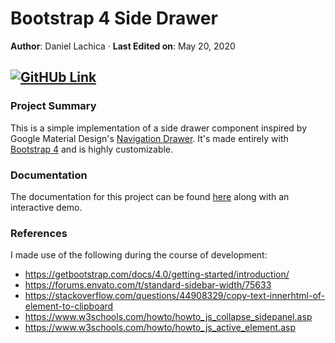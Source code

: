 # Bootstrap 4 Side Drawer

**Author**: Daniel Lachica &middot;
**Last Edited on**: May 20, 2020

[![GitHUb Link](https://travis-ci.org/joemccann/dillinger.svg?branch=master)](https://github.com/danielflachica/Bootstrap-4-Side-Drawer)
---
### Project Summary
This is a simple implementation of a side drawer component inspired by Google Material Design's [Navigation Drawer](https://material.io/components/navigation-drawer/). It's made entirely with [Bootstrap 4](https://getbootstrap.com/docs/4.0/getting-started/introduction/) and is highly customizable. 

### Documentation
The documentation for this project can be found [here](https://danielflachica.github.io/Bootstrap-4-Side-Drawer/) along with an interactive demo.

### References
I made use of the following during the course of development:
- https://getbootstrap.com/docs/4.0/getting-started/introduction/
- https://forums.envato.com/t/standard-sidebar-width/75633
- https://stackoverflow.com/questions/44908329/copy-text-innerhtml-of-element-to-clipboard
- https://www.w3schools.com/howto/howto_js_collapse_sidepanel.asp
- https://www.w3schools.com/howto/howto_js_active_element.asp
